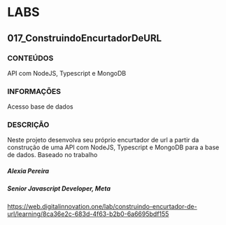 # LABS

## 017_ConstruindoEncurtadorDeURL

### CONTEÚDOS

 API com NodeJS, Typescript e MongoDB

### INFORMAÇÕES

Acesso base de dados

### DESCRIÇÃO 

Neste projeto desenvolva seu próprio encurtador de url a partir da construção de uma API com NodeJS, Typescript e MongoDB para a base de dados.
Baseado no trabalho 

##### Alexia Pereira
##### Senior Javascript Developer, Meta

https://web.digitalinnovation.one/lab/construindo-encurtador-de-url/learning/8ca36e2c-683d-4f63-b2b0-6a6695bdf155
